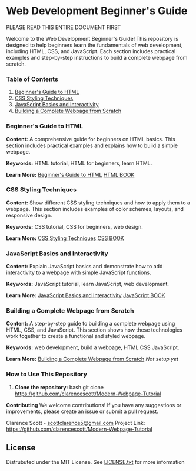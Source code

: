 # Web Development Beginner's Guide
PLEASE READ THIS ENTIRE DOCUMENT FIRST

Welcome to the Web Development Beginner's Guide! This repository is designed to help beginners learn the fundamentals of web development, including HTML, CSS, and JavaScript. Each section includes practical examples and step-by-step instructions to build a complete webpage from scratch.

### Table of Contents

1. [Beginner's Guide to HTML](#beginners-guide-to-html)
2. [CSS Styling Techniques](#css-styling-techniques)
3. [JavaScript Basics and Interactivity](#javascript-basics-and-interactivity)
4. [Building a Complete Webpage from Scratch](#building-a-complete-webpage-from-scratch)

### Beginner's Guide to HTML

**Content:** A comprehensive guide for beginners on HTML basics. This section includes practical examples and explains how to build a simple webpage.

**Keywords:** HTML tutorial, HTML for beginners, learn HTML.

**Learn More:** [Beginner's Guide to HTML](link-to-html-guide-html-guide)
[HTML BOOK](https://astroclare.gumroad.com/l/ithtml)

### CSS Styling Techniques

**Content:** Show different CSS styling techniques and how to apply them to a webpage. This section includes examples of color schemes, layouts, and responsive design.

**Keywords:** CSS tutorial, CSS for beginners, web design.

**Learn More:** [CSS Styling Techniques](link-to-css-guide)
[CSS BOOK](https://astroclare.gumroad.com/l/itcss)

### JavaScript Basics and Interactivity

**Content:** Explain JavaScript basics and demonstrate how to add interactivity to a webpage with simple JavaScript functions.

**Keywords:** JavaScript tutorial, learn JavaScript, web development.

**Learn More:** [JavaScript Basics and Interactivity](link-to-js-guide)
[JavaScript BOOK](https://astroclare.gumroad.com/l/itjs)

### Building a Complete Webpage from Scratch

**Content:** A step-by-step guide to building a complete webpage using HTML, CSS, and JavaScript. This section shows how these technologies work together to create a functional and styled webpage.

**Keywords:** web development, build a webpage, HTML CSS JavaScript.

**Learn More:** [Building a Complete Webpage from Scratch](link-to-complete-webpage-guide) *Not setup yet*

### How to Use This Repository

1. **Clone the repository:** 
   bash
   git clone https://github.com/clarencescott/Modern-Webpage-Tutorial



**Contributing**
We welcome contributions! If you have any suggestions or improvements, please create an issue or submit a pull request.

Clarence Scott - scottclarence5@gmail.com
Project Link: https://github.com/clarencescott/Modern-Webpage-Tutorial

## License
Distrubuted under the MIT License. See [LICENSE.txt](https://github.com/clarencescott/license.txt) for more information
